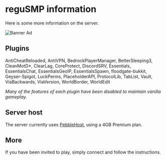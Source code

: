 # reguSMP information
Here is some more information on the server.

![Banner Ad](https://i.imgur.com/ZOl43iu.png)

## Plugins

AntiCheatReloaded, AntiVPN, BedrockPlayerManager, BetterSleeping3, CleanMotD*, ClearLag, CoreProtect, DiscordSRV, Essentials, EssentialsChat, EssentialsGeoIP, EssentialsSpawn, floodgate-bukkit, Geyser-Spigot, LuckPerms, PlaceholderAPI, ProtocolLib, TabList, Vault, ViaBackwards, ViaVersion, WorldBorder, WorldEdit

*Many of the features of each plugin have been disabled to maintain vanilla gameplay.*

## Server host

The server currently uses [PebbleHost](https://pebblehost.com/), using a 4GB Premium plan.

## More

If you have been invited to play, simply connect and follow the instructions.
